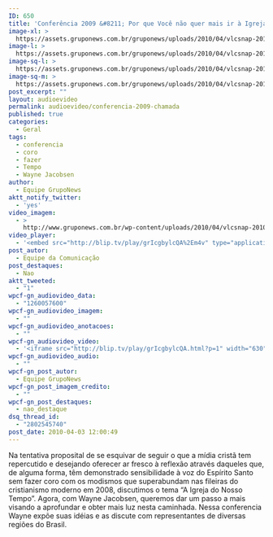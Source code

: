 ```yaml
---
ID: 650
title: 'Conferência 2009 &#8211; Por que Você não quer mais ir à Igreja? &#8211; Chamada'
image-xl: >
  https://assets.gruponews.com.br/gruponews/uploads/2010/04/vlcsnap-2010-01-23-10h20m44s141.png
image-l: >
  https://assets.gruponews.com.br/gruponews/uploads/2010/04/vlcsnap-2010-01-23-10h20m44s141.png
image-sq-l: >
  https://assets.gruponews.com.br/gruponews/uploads/2010/04/vlcsnap-2010-01-23-10h20m44s141.png
image-sq-m: >
  https://assets.gruponews.com.br/gruponews/uploads/2010/04/vlcsnap-2010-01-23-10h20m44s141-720x540.png
post_excerpt: ""
layout: audioevideo
permalink: audioevideo/conferencia-2009-chamada
published: true
categories:
  - Geral
tags:
  - conferencia
  - coro
  - fazer
  - Tempo
  - Wayne Jacobsen
author:
  - Equipe GrupoNews
aktt_notify_twitter:
  - 'yes'
video_imagem:
  - >
    http://www.gruponews.com.br/wp-content/uploads/2010/04/vlcsnap-2010-01-23-10h20m44s141.png
video_player:
  - '<embed src="http://blip.tv/play/grIcgbylcQA%2Em4v" type="application/x-shockwave-flash" width="630" height="384" allowscriptaccess="always" allowfullscreen="true"></embed>'
post_autor:
  - Equipe da Comunicação
post_destaques:
  - Nao
aktt_tweeted:
  - "1"
wpcf-gn_audiovideo_data:
  - "1260057600"
wpcf-gn_audiovideo_imagem:
  - ""
wpcf-gn_audiovideo_anotacoes:
  - ""
wpcf-gn_audiovideo_video:
  - '<iframe src="http://blip.tv/play/grIcgbylcQA.html?p=1" width="630" height="384" frameborder="0" allowfullscreen></iframe><embed type="application/x-shockwave-flash" src="http://a.blip.tv/api.swf#grIcgbylcQA" style="display:none"></embed>'
wpcf-gn_audiovideo_audio:
  - ""
wpcf-gn_post_autor:
  - Equipe GrupoNews
wpcf-gn_post_imagem_credito:
  - ""
wpcf-gn_post_destaques:
  - nao_destaque
dsq_thread_id:
  - "2802545740"
post_date: 2010-04-03 12:00:49
---
```

Na tentativa proposital de se esquivar de seguir o que a mídia cristã tem repercutido e desejando oferecer ar fresco à reflexão através daqueles que, de alguma forma, têm demonstrado sensibilidade à voz do Espírito Santo sem fazer coro com os modismos que superabundam nas fileiras do cristianismo moderno em 2008, discutimos o tema “A Igreja do Nosso Tempo”. Agora, com Wayne Jacobsen, queremos dar um passo a mais visando a aprofundar e obter mais luz nesta caminhada. Nessa conferencia Wayne expõe suas idéias e as discute com representantes de diversas regiões do Brasil.